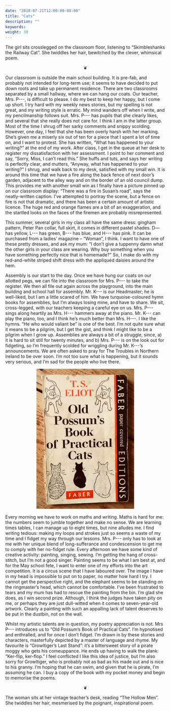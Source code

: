 ```yaml
---
date: "2018-07-21T12:00:00-08:00"
title: "Cats"
description: ""
keywords:
weight: 30
---
```


The girl sits crosslegged on the classroom floor, listening to “Skimbleshanks the Railway Cat”. She
twiddles her hair, bewitched by the clever, whimsical poem.
<!--more-->

<center>
❦
</center>

Our classroom is outside the main school building. It is pre-fab, and probably not intended for
long-term use; it seems to have decided to put down roots and take up permanent residence. There are
two classrooms separated by a small hallway, where we can hang our coats. Our teacher, Mrs. P---, is
difficult to please. I do my best to keep her happy, but I come up short. I try hard with my weekly
news stories, but my spelling is not great, and my writing style is erratic. My mind wanders off
when I write, and my pencilmanship follows suit. Mrs. P--- has pupils that she clearly likes, and
several that she really does not care for. I think I am in the latter group. Most of the time I
shrug off her sarky comments and snippy scolding. However, one day, I feel that she has been overly
harsh with her marking. She’s given me a miserly six out of ten for a piece that I spent a lot of
time on, and I want to protest. She has written, “What has happened to your writing?” at the end of
my work. After class, I get in the queue at her desk to register my dissatisfaction with her
assessment. I point to her comment and say, “Sorry, Miss, I can’t read this.” She huffs and tuts,
and says her writing is perfectly clear, and mutters, “Anyway, what has happened to your writing?” I
shrug, and walk back to my desk, satisfied with my small win.  It is around this time that we have a
fire along the back fence of next door’s garden, adjacent to the alley way and on the border of an
old council dump. This provides me with another small win as I finally have a picture pinned up on
our classroom display: “There was a fire in Susan’s road”, says the neatly-written caption. I’ve
attempted to portray the scene, but a fence on fire is not that dramatic, and there has been a
certain amount of artistic licence. The huge red and orange flames are a bit of an exaggeration, and
the startled looks on the faces of the firemen are probably misrepresented.

This summer, several girls in my class all have the same dress: gingham pattern, Peter Pan collar,
full skirt, it comes in different pastel shades. D— has yellow, L--- has green, B--- has blue, and
H--- has pink. It can be purchased from a ladies’ magazine – “Woman”, I think. I want to have one of
these pretty dresses, and ask my mum: “I don’t give a tuppenny damn what the other girls in your
class are wearing. Why buy something when you have something perfectly nice that is homemade?”  So,
I make do with my red-and-white striped shift dress with the appliquéd daisies around the hem.

Assembly is our start to the day. Once we have hung our coats on our allotted pegs, we can file into
the classroom for Mrs. P--- to take the register. We then all file out again across the playground,
into the main building and school hall for assembly. Mr. K--- is our Headmaster; he is well-liked,
but I am a little scared of him. We have turquoise-coloured hymn books for assemblies, but I’m
always losing mine, and have to share. We sit, cross-legged, with our teachers keeping a careful eye
on us. Mrs. P--- sings along heartily as Mrs. H--- hammers away at the piano. Mr. K--- can play the
piano, too, and I think he’s much better than Mrs. H---. I like the hymns. “He who would valiant be”
is one of the best. I’m not quite sure what it means to be a pilgrim, but I get the gist, and think
I might like to be a pilgrim when I grow up. Assemblies are always a bit of a struggle, since, a) it
is hard to sit still for twenty minutes, and b) Mrs. P--- is on the look out for fidgeting, so I’m
frequently scolded for wriggling during Mr. K---’s announcements. We are often asked to pray for The
Troubles in Northern Ireland to be over soon. I’m not too sure what is happening, but it sounds very
serious, and I’m sad for the people who live there.

<center>
<img style="max-width:22em;" src="/images/IMG_0783.jpg" alt="Old Possum's Book of Practical Cats"/>
</center>

Every morning we have to work on maths and writing. Maths is hard for me: the numbers seem to jumble
together and make no sense. We are learning times tables, I can manage up to eight times, but nine
alludes me. I find writing tedious: making my loops and strokes just so seems a waste of my time and
I fidget my way through our lessons. Mrs. P--- only has to look at me with her unique blend of
long-sufferance and condescension to get me to comply with her no-fidget rule. Every afternoon we
have some kind of creative activity: painting, singing, sewing. I’m getting the hang of
cross-stitch, but I’m not a good singer. Painting seems to be what I am best at, and for the May
school fete, I want to enter one of my efforts into the art competition. It is a circus scene that I
have laboured over. The image I have in my head is impossible to put on to paper, no matter how hard
I try. I cannot get the perspective right, and the elephant seems to be standing on the ringmaster’s
head, which cannot be comfortable. I’ve been frustrated to tears and my mum has had to rescue the
painting from the bin. I’m glad she does, as I win second prize. Although, I think the judges have
taken pity on me, or perhaps they are just dull-witted when it comes to seven-year-old
artwork. Clearly a painting with such an appalling lack of talent deserves to be put in the dustbin,
not on the wall.

Whilst my artistic talents are in question, my poetry appreciation is not. Mrs P--- introduces us to
“Old Possum’s Book of Practical Cats”. I’m hypnotised and enthralled, and for once I don’t
fidget. I’m drawn in by these stories and characters, masterfully depicted by a master of language
and rhyme. My favourite is “Growltiger’s Last Stand”: it’s a bittersweet story of a pirate moggy who
gets his comeuppance. He ends up having to walk the plank: “Ker-flip, ker-flop.” I feel conflicted I
like this idea of justice, but I’m also sorry for Growltiger, who is probably not as bad as his made
out and is nice to his granny. I’m hoping that he can swim, and given that he is pirate, I’m
assuming he can. I buy a copy of the book with my pocket money and begin to memorise the poems.

<center>
❦
</center>

The woman sits at her vintage teacher’s desk, reading “The Hollow Men”. She twiddles her hair,
mesmerised by the poignant, inspirational poem.
